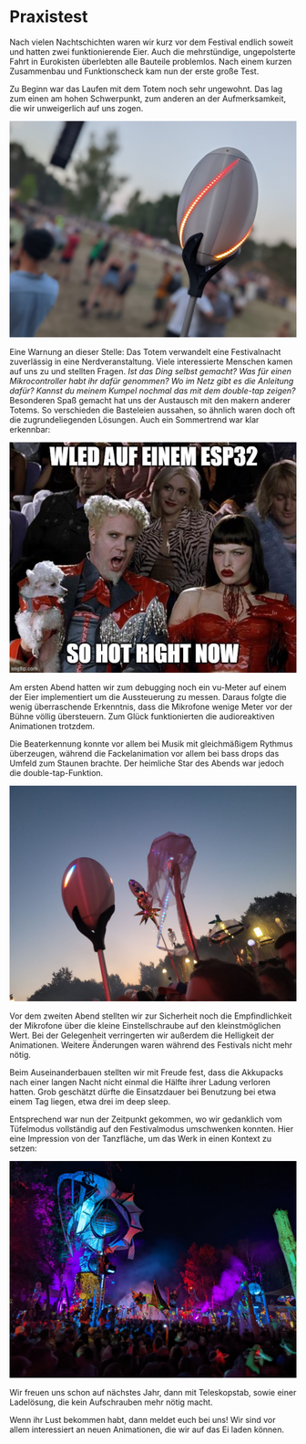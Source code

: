 
# Praxistest

Nach vielen Nachtschichten waren wir kurz vor dem Festival endlich soweit und hatten zwei funktionierende Eier.
Auch die mehrstündige, ungepolsterte Fahrt in Eurokisten überlebten alle Bauteile problemlos.
Nach einem kurzen Zusammenbau und Funktionscheck kam nun der erste große Test. 

Zu Beginn war das Laufen mit dem Totem noch sehr ungewohnt. Das lag zum einen am hohen Schwerpunkt, zum anderen an der Aufmerksamkeit,
die wir unweigerlich auf uns zogen. 

![fusion 1](grafiken/fusion_bilder/5.jpg "Totem auf dem Festivalgelände")

Eine Warnung an dieser Stelle: Das Totem verwandelt eine Festivalnacht zuverlässig in eine Nerdveranstaltung.
Viele interessierte Menschen kamen auf uns zu und stellten Fragen. 
*Ist das Ding selbst gemacht? Was für einen Mikrocontroller habt ihr dafür genommen? Wo im Netz gibt es die Anleitung dafür? Kannst du meinem Kumpel nochmal das mit dem double-tap zeigen?*
Besonderen Spaß gemacht hat uns der Austausch mit den makern anderer Totems. So verschieden die Basteleien aussahen, so ähnlich
waren doch oft die zugrundeliegenden Lösungen. Auch ein Sommertrend war klar erkennbar:

![sommertrend 2022](grafiken/memes/esp32_wled_hot.jpg "WLED auf einem ESP32 - so hot right now")

Am ersten Abend hatten wir zum debugging noch ein vu-Meter auf einem der Eier implementiert um die Aussteuerung zu messen. 
Daraus folgte die wenig überraschende Erkenntnis, dass die Mikrofone wenige Meter vor der Bühne völlig übersteuern. 
Zum Glück funktionierten die audioreaktiven Animationen trotzdem. 

Die Beaterkennung konnte vor allem bei Musik mit gleichmäßigem Rythmus überzeugen, während die Fackelanimation 
vor allem bei bass drops das Umfeld zum Staunen brachte. Der heimliche Star des Abends war jedoch die double-tap-Funktion. 

![fusion 2](grafiken/fusion_bilder/3.jfif "Totem im Einsatz")

Vor dem zweiten Abend stellten wir zur Sicherheit noch die Empfindlichkeit der Mikrofone über die kleine Einstellschraube auf den kleinstmöglichen Wert.
Bei der Gelegenheit verringerten wir außerdem die Helligkeit der Animationen.
Weitere Änderungen waren während des Festivals nicht mehr nötig.

Beim Auseinanderbauen stellten wir mit Freude fest, dass die Akkupacks nach einer langen Nacht nicht einmal
die Hälfte ihrer Ladung verloren hatten. Grob geschätzt dürfte die Einsatzdauer bei Benutzung bei etwa einem Tag liegen, 
etwa drei im deep sleep. 

Entsprechend war nun der Zeitpunkt gekommen, wo wir gedanklich vom Tüfelmodus vollständig auf den Festivalmodus umschwenken konnten.
Hier eine Impression von der Tanzfläche, um das Werk in einen Kontext zu setzen:

![fusion 6](grafiken/fusion_bilder/6.jpg "Impressionen von der Tanzfläche")

Wir freuen uns schon auf nächstes Jahr, dann mit Teleskopstab, sowie einer Ladelösung, die kein Aufschrauben mehr nötig macht.

Wenn ihr Lust bekommen habt, dann meldet euch bei uns! Wir sind vor allem interessiert an neuen Animationen, die wir auf das Ei laden können.